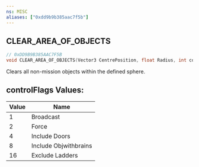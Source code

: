 ```yaml
---
ns: MISC
aliases: ["0xdd9b9b385aac7f5b"]
---
```

## CLEAR_AREA_OF_OBJECTS

```c
// 0xDD9B9B385AAC7F5B
void CLEAR_AREA_OF_OBJECTS(Vector3 CentrePosition, float Radius, int controlFlags);
```

Clears all non-mission objects within the defined sphere.

## controlFlags Values:
| Value | Name |
| --- | --- |
| 1 | Broadcast |
| 2 | Force |
| 4 | Include Doors |
| 8 | Include Objwithbrains |
| 16 | Exclude Ladders |

